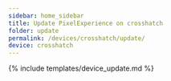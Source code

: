 ```yaml
---
sidebar: home_sidebar
title: Update PixelExperience on crosshatch
folder: update
permalink: /devices/crosshatch/update/
device: crosshatch
---
```

{% include templates/device_update.md %}